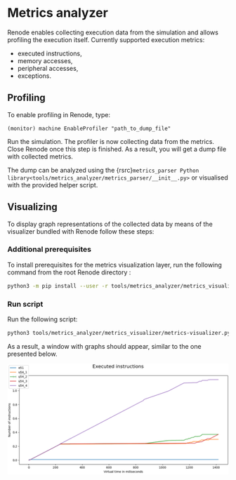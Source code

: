 # Metrics analyzer

Renode enables collecting execution data from the simulation and allows profiling the execution itself.
Currently supported execution metrics:

-   executed instructions,
-   memory accesses,
-   peripheral accesses,
-   exceptions.

## Profiling

To enable profiling in Renode, type:

```
(monitor) machine EnableProfiler "path_to_dump_file"
```

Run the simulation. The profiler is now collecting data from the metrics. Close Renode once this step is finished.
As a result, you will get a dump file with collected metrics.

The dump can be analyzed using the {rsrc}`metrics_parser Python library<tools/metrics_analyzer/metrics_parser/__init__.py>` or visualised with the provided helper script.

## Visualizing

To display graph representations of the collected data by means of the visualizer bundled with Renode follow these steps:

### Additional prerequisites

To install prerequisites for the metrics visualization layer, run the following command from the root Renode directory :

```sh
python3 -m pip install --user -r tools/metrics_analyzer/metrics_visualizer/requirements.txt
```

### Run script

Run the following script:

```sh
python3 tools/metrics_analyzer/metrics_visualizer/metrics-visualizer.py path_to_dump_file
```

As a result, a window with graphs should appear, similar to the one presented below.

![image](img/metrics.png)
